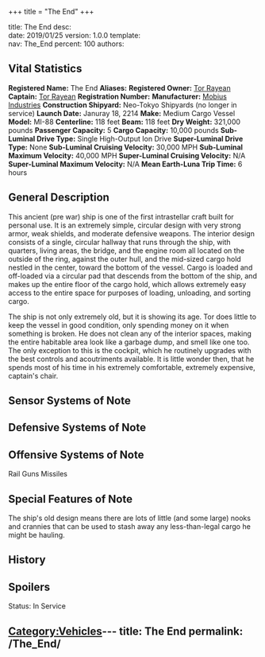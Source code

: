 +++
title = "The End"
+++

title:		The End
desc:		
date:		2019/01/25
version:	1.0.0
template:	
nav:		The_End
percent:	100
authors:	
## Vital Statistics

**Registered Name:** The End
**Aliases:**
**Registered Owner:** [Tor Rayean](Tor_Rayean "wikilink")
**Captain:** [Tor Rayean](Tor_Rayean "wikilink")
**Registration Number:**
**Manufacturer:** [Mobius Industries](Mobius_Industries "wikilink")
**Construction Shipyard:** Neo-Tokyo Shipyards (no longer in service)
**Launch Date:** Januray 18, 2214
**Make:** Medium Cargo Vessel
**Model:** MI-88
**Centerline:** 118 feet
**Beam:** 118 feet
**Dry Weight:** 321,000 pounds
**Passenger Capacity:** 5
**Cargo Capacity:** 10,000 pounds
**Sub-Luminal Drive Type:** Single High-Output Ion Drive
**Super-Luminal Drive Type:** None
**Sub-Luminal Cruising Velocity:** 30,000 MPH
**Sub-Luminal Maximum Velocity:** 40,000 MPH
**Super-Luminal Cruising Velocity:** N/A
**Super-Luminal Maximum Velocity:** N/A
**Mean Earth-Luna Trip Time:** 6 hours

## General Description

This ancient (pre war) ship is one of the first intrastellar craft built
for personal use. It is an extremely simple, circular design with very
strong armor, weak shields, and moderate defensive weapons. The interior
design consists of a single, circular hallway that runs through the
ship, with quarters, living areas, the bridge, and the engine room all
located on the outside of the ring, against the outer hull, and the
mid-sized cargo hold nestled in the center, toward the bottom of the
vessel. Cargo is loaded and off-loaded via a circular pad that descends
from the bottom of the ship, and makes up the entire floor of the cargo
hold, which allows extremely easy access to the entire space for
purposes of loading, unloading, and sorting cargo.

The ship is not only extremely old, but it is showing its age. Tor does
little to keep the vessel in good condition, only spending money on it
when something is broken. He does not clean any of the interior spaces,
making the entire habitable area look like a garbage dump, and smell
like one too. The only exception to this is the cockpit, which he
routinely upgrades with the best controls and acoutriments available. It
is little wonder then, that he spends most of his time in his extremely
comfortable, extremely expensive, captain's chair.

## Sensor Systems of Note

## Defensive Systems of Note

## Offensive Systems of Note

Rail Guns Missiles

## Special Features of Note

The ship's old design means there are lots of little (and some large)
nooks and crannies that can be used to stash away any less-than-legal
cargo he might be hauling.

## History

## Spoilers

<spoiler text="Status">Status: In Service</spoiler>

[Category:Vehicles](Category:Vehicles "wikilink")---
title: The End
permalink: /The_End/
---

